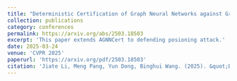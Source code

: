```yaml
---
title: "Deterministic Certification of Graph Neural Networks against Graph Poisoning Attacks with Arbitrary Perturbations"
collection: publications
category: conferences
permalink: https://arxiv.org/abs/2503.18503
excerpt: 'This paper extends AGNNCert to defending posioning attack.'
date: 2025-03-24
venue: 'CVPR 2025'
paperurl: 'https://arxiv.org/pdf/2503.18503'
citation: 'Jiate Li, Meng Pang, Yun Dong, Binghui Wang. (2025). &quot;Deterministic Certification of Graph Neural Networks against Graph Poisoning Attacks with Arbitrary Perturbations.&quot; <i>CVPR 2025</i>.'
---
```


